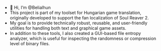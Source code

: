 - 👋 Hi, I’m @Belialhun
- This project is part of my toolset for Hungarian game translation, originally developed to support the fan localization of Soul Reaver 2.
- My goal is to provide technically robust, reusable, and user-friendly utilities for handling both text and graphical game assets.
- In addition to these tools, I also created a GUI-based file entropy analyzer, which is useful for inspecting the randomness or compression level of binary files.
